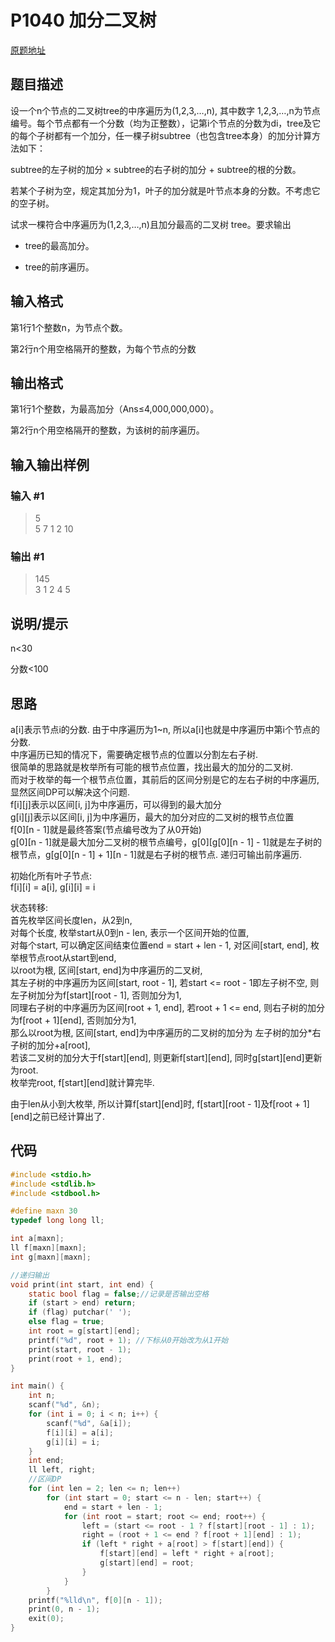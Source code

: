 # P1040 加分二叉树
[原题地址](https://www.luogu.com.cn/problem/P1040)

## 题目描述

设一个n个节点的二叉树tree的中序遍历为(1,2,3,…,n), 其中数字 1,2,3,…,n为节点编号。每个节点都有一个分数（均为正整数），记第i个节点的分数为di，tree及它的每个子树都有一个加分，任一棵子树subtree（也包含tree本身）的加分计算方法如下：

subtree的左子树的加分 × subtree的右子树的加分 + subtree的根的分数。

若某个子树为空，规定其加分为1，叶子的加分就是叶节点本身的分数。不考虑它的空子树。

试求一棵符合中序遍历为(1,2,3,…,n)且加分最高的二叉树 tree。要求输出

* tree的最高加分。

* tree的前序遍历。

## 输入格式

第1行1个整数n，为节点个数。

第2行n个用空格隔开的整数，为每个节点的分数  
## 输出格式

第1行1个整数，为最高加分（Ans≤4,000,000,000）。

第2行n个用空格隔开的整数，为该树的前序遍历。  
## 输入输出样例
### 输入 #1

> 5  
> 5 7 1 2 10  

### 输出 #1

> 145  
> 3 1 2 4 5  

## 说明/提示

n<30

分数<100

## 思路

a[i]表示节点i的分数. 由于中序遍历为1~n, 所以a[i]也就是中序遍历中第i个节点的分数.  
中序遍历已知的情况下，需要确定根节点的位置以分割左右子树.  
很简单的思路就是枚举所有可能的根节点位置，找出最大的加分的二叉树.  
而对于枚举的每一个根节点位置，其前后的区间分别是它的左右子树的中序遍历,  
显然区间DP可以解决这个问题.  
f[i][j]表示以区间[i, j]为中序遍历，可以得到的最大加分  
g[i][j]表示以区间[i, j]为中序遍历，最大的加分对应的二叉树的根节点位置  
f[0][n - 1]就是最终答案(节点编号改为了从0开始)  
g[0][n - 1]就是最大加分二叉树的根节点编号，g[0][g[0][n - 1] - 1]就是左子树的根节点，g[g[0][n - 1] + 1][n - 1]就是右子树的根节点. 递归可输出前序遍历.  

初始化所有叶子节点:  
f[i][i] = a[i], g[i][i] = i

状态转移:  
首先枚举区间长度len，从2到n,  
对每个长度, 枚举start从0到n - len, 表示一个区间开始的位置,  
对每个start, 可以确定区间结束位置end = start + len - 1, 
对区间[start, end], 枚举根节点root从start到end,  
以root为根, 区间[start, end]为中序遍历的二叉树,  
其左子树的中序遍历为区间[start, root - 1], 若start <= root - 1即左子树不空, 则左子树加分为f[start][root - 1], 否则加分为1,  
同理右子树的中序遍历为区间[root + 1, end], 若root + 1 <= end, 则右子树的加分为f[root + 1][end], 否则加分为1,  
那么以root为根, 区间[start, end]为中序遍历的二叉树的加分为 左子树的加分\*右子树的加分+a[root],  
若该二叉树的加分大于f[start][end], 则更新f[start][end], 同时g[start][end]更新为root.  
枚举完root, f[start][end]就计算完毕.  
  
由于len从小到大枚举, 所以计算f[start][end]时, f[start][root - 1]及f[root + 1][end]之前已经计算出了.  

## 代码

```c
#include <stdio.h>
#include <stdlib.h>
#include <stdbool.h>

#define maxn 30
typedef long long ll;

int a[maxn];
ll f[maxn][maxn];
int g[maxn][maxn];

//递归输出
void print(int start, int end) {
    static bool flag = false;//记录是否输出空格
    if (start > end) return;
    if (flag) putchar(' ');
    else flag = true;
    int root = g[start][end];
    printf("%d", root + 1); //下标从0开始改为从1开始
    print(start, root - 1);
    print(root + 1, end);
}

int main() {
    int n;
    scanf("%d", &n);
    for (int i = 0; i < n; i++) {
        scanf("%d", &a[i]);
        f[i][i] = a[i];
        g[i][i] = i;
    }
    int end;
    ll left, right;
    //区间DP
    for (int len = 2; len <= n; len++)
        for (int start = 0; start <= n - len; start++) {
            end = start + len - 1;
            for (int root = start; root <= end; root++) {
                left = (start <= root - 1 ? f[start][root - 1] : 1);
                right = (root + 1 <= end ? f[root + 1][end] : 1);
                if (left * right + a[root] > f[start][end]) {
                    f[start][end] = left * right + a[root];
                    g[start][end] = root;
                }
            }
        }
    printf("%lld\n", f[0][n - 1]);
    print(0, n - 1);
    exit(0);
}
```

